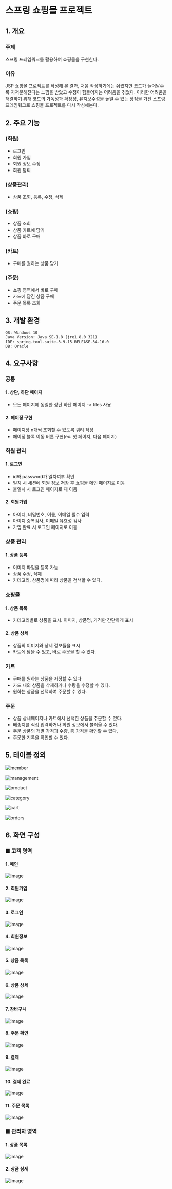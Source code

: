 # 스프링 쇼핑몰 프로젝트

## 1. 개요
### 주제
스프링 프레임워크를 활용하여 쇼핑몰을 구현한다.
### 이유
JSP 쇼핑몰 프로젝트를 작성해 본 결과, 처음 작성하기에는 쉬웠지만 코드가 늘어날수록 지저분해진다는 느낌을 받았고 수정이 힘들어지는 어려움을 겪었다.
이러한 어려움을 해결하기 위해 코드의 가독성과 확장성, 유지보수성을 높일 수 있는 장점을 가진 스프링 프레임워크로 쇼핑몰 프로젝트를 다시 작성해본다.



## 2. 주요 기능

### (회원)
+ 로그인
+ 회원 가입
+ 회원 정보 수정
+ 회원 탈퇴

### (상품관리)
+ 상품 조회, 등록, 수정, 삭제

### (쇼핑)
+ 상품 조회
+ 상품 카트에 담기
+ 상품 바로 구매

### (카트)
+ 구매를 원하는 상품 담기

### (주문)
+ 쇼핑 영역에서 바로 구매
+ 카드에 담긴 상품 구매
+ 주문 목록 조회

## 3. 개발 환경
```
OS: Windows 10
Java Version: Java SE-1.8 (jre1.8.0_321)
IDE: spring-tool-suite-3.9.15.RELEASE-34.16.0
DB: Oracle
```



## 4. 요구사항

### 공통

#### 1. 상단, 하단 페이지
+ 모든 페이지에 동일한 상단 하단 페이지 -> tiles 사용

#### 2. 페이징 구현
+ 페이지당 n개씩 조회할 수 있도록 쿼리 작성
+ 페이징 블록 이동 버튼 구현(ex. 첫 페이지, 다음 페이지)

### 회원 관리

#### 1. 로그인
+ id와 password가 일치여부 확인
+ 일치 시 세션에 회원 정보 저장 후 쇼핑몰 메인 페이지로 이동
+ 불일치 시 로그인 페이지로 재 이동

#### 2. 회원가입
+ 아이디, 비밀번호, 이름, 이메일 필수 입력
+ 아이디 중복검사, 이메일 유효성 검사
+ 가입 완료 시 로그인 페이지로 이동

### 상품 관리

#### 1. 상품 등록
+ 이미지 파일을 등록 가능
+ 상품 수정, 삭제
+ 카테고리, 상품명에 따라 상품을 검색할 수 있다.

### 쇼핑몰

#### 1. 상품 목록
+ 카테고리별로 상품을 표시. 이미지, 상품명, 가격만 간단하게 표시

#### 2. 상품 상세
+ 상품의 이미지와 상세 정보들을 표시
+ 카트에 담을 수 있고, 바로 주문을 할 수 있다.

### 카트

+ 구매를 원하는 상품을 저장할 수 있다
+ 카드 내의 상품을 삭제하거나 수량을 수정할 수 있다.
+ 원하는 상품을 선택하여 주문할 수 있다.

### 주문
+ 상품 상세페이지나 카트에서 선택한 상품을 주문할 수 있다.
+ 배송지를 직접 입력하거나 회원 정보에서 불러올 수 있다.
+ 주문 상품의 개별 가격과 수량, 총 가격을 확인할 수 있다.
+ 주문한 기록을 확인할 수 있다.



## 5. 테이블 정의

![member](https://user-images.githubusercontent.com/98327681/184667588-a8cfa01e-6984-498a-bceb-c9ab6cd51ced.PNG)

![management](https://user-images.githubusercontent.com/98327681/184667603-ec592bb0-e017-42c5-8049-f4b8add08788.PNG)

![product](https://user-images.githubusercontent.com/98327681/184667625-b6cc1d2f-fe28-4674-b99e-4084bf76cd8f.PNG)

![category](https://user-images.githubusercontent.com/98327681/184667633-38981fc9-a4b3-4696-b1d0-52d953d82386.PNG)

![cart](https://user-images.githubusercontent.com/98327681/184667653-5755f487-75fd-487f-bb65-00ac5f971f23.PNG)

![orders](https://user-images.githubusercontent.com/98327681/184667666-a0dc5b50-c3b4-4cec-9d48-3506b6ce9033.PNG)



## 6. 화면 구성

### ■ 고객 영역

#### 1. 메인
![image](https://user-images.githubusercontent.com/98327681/184595647-d6ecbaa8-c8b6-4d59-8438-0b6e8c56a39d.png)


#### 2. 회원가입
![image](https://user-images.githubusercontent.com/98327681/184595635-21787b9b-7fae-4200-a3d8-bceada10eff1.png)


#### 3. 로그인
![image](https://user-images.githubusercontent.com/98327681/184595670-0c34918e-88f6-44b5-8eea-165cbcb436f3.png)


#### 4. 회원정보
![image](https://user-images.githubusercontent.com/98327681/184595688-8ecfcb05-8728-41ce-abc3-661923e6fe10.png)


#### 5. 상품 목록
![image](https://user-images.githubusercontent.com/98327681/184595705-87fe7604-e190-4fd5-aaa6-bcdc3dd8bc80.png)


#### 6. 상품 상세
![image](https://user-images.githubusercontent.com/98327681/184595718-25cacaf2-89f6-4423-bd0f-f27e72055e16.png)


#### 7. 장바구니
![image](https://user-images.githubusercontent.com/98327681/184595730-5e95ccde-c47d-41a4-ae70-ea6d8d25fc0c.png)


#### 8. 주문 확인
![image](https://user-images.githubusercontent.com/98327681/184595748-e911f1b9-9966-44c8-8263-45587de42e5a.png)


#### 9. 결제
![image](https://user-images.githubusercontent.com/98327681/184595765-21efaff7-ccf4-40db-ba92-fe864749b92a.png)


#### 10. 결제 완료
![image](https://user-images.githubusercontent.com/98327681/184595777-8edc6d82-5caf-4810-a267-b767ec22c1a4.png)


#### 11. 주문 목록
![image](https://user-images.githubusercontent.com/98327681/184595812-6fe98486-e5ba-43e8-b316-16538b59d29c.png)


### ■ 관리자 영역

#### 1. 상품 목록
![image](https://user-images.githubusercontent.com/98327681/184595825-319177cb-2931-4b72-94da-a926c399a0d8.png)


#### 2. 상품 상세
![image](https://user-images.githubusercontent.com/98327681/184595844-4411150e-46d3-4ab8-8d1c-2a325a047887.png)




